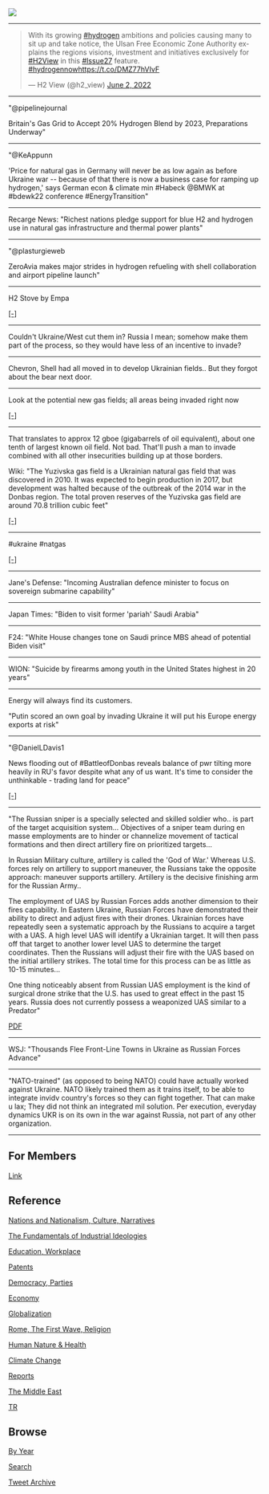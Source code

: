<img src="https://drive.google.com/uc?export=view&id=1B2wf9R7AMH1d7Vw6e2mucLbIQ5NSjir7"/>

---

<blockquote class="twitter-tweet"><p lang="en" dir="ltr">With its growing <a href="https://twitter.com/hashtag/hydrogen?src=hash&amp;ref_src=twsrc%5Etfw">#hydrogen</a> ambitions and policies causing many to sit up and take notice, the Ulsan Free Economic Zone Authority explains the regions visions, investment and initiatives exclusively for <a href="https://twitter.com/hashtag/H2View?src=hash&amp;ref_src=twsrc%5Etfw">#H2View</a> in this <a href="https://twitter.com/hashtag/Issue27?src=hash&amp;ref_src=twsrc%5Etfw">#Issue27</a> feature. <a href="https://twitter.com/hashtag/hydrogennow?src=hash&amp;ref_src=twsrc%5Etfw">#hydrogennow</a><a href="https://t.co/DMZ77hVIvF">https://t.co/DMZ77hVIvF</a></p>&mdash; H2 View (@h2_view) <a href="https://twitter.com/h2_view/status/1532451636081311775?ref_src=twsrc%5Etfw">June 2, 2022</a></blockquote> <script async src="https://platform.twitter.com/widgets.js" charset="utf-8"></script>

---

"@pipelinejournal

Britain's Gas Grid to Accept 20% Hydrogen Blend by 2023, Preparations Underway"

---

"@KeAppunn

'Price for natural gas in Germany will never be as low again as before
Ukraine war -- because of that there is now a business case for
ramping up hydrogen,' says German econ & climate min \#Habeck @BMWK at
\#bdewk22 conference \#EnergyTransition"

---

Recarge News: "Richest nations pledge support for blue H2 and hydrogen
use in natural gas infrastructure and thermal power plants"

---

"@plasturgieweb

ZeroAvia makes major strides in hydrogen refueling with shell
collaboration and airport pipeline launch"

---

H2 Stove by Empa

[[-]](https://www.empa.ch/web/self/hydrogen-cooker)

---

Couldn't Ukraine/West cut them in? Russia I mean; somehow make them
part of the process, so they would have less of an incentive to
invade?

---

Chevron, Shell had all moved in to develop Ukrainian fields.. But they
forgot about the bear next door.

---

Look at the potential new gas fields; all areas being invaded right now

[[-]](https://pbs.twimg.com/media/FUQZArcWYAAe841?format=jpg&name=small)

---

That translates to approx 12 gboe (gigabarrels of oil equivalent),
about one tenth of largest known oil field. Not bad. That'll push a
man to invade combined with all other insecurities building up at
those borders.

Wiki: "The Yuzivska gas field is a Ukrainian natural gas field that
was discovered in 2010. It was expected to begin production in 2017,
but development was halted because of the outbreak of the 2014 war in
the Donbas region. The total proven reserves of the Yuzivska gas field
are around 70.8 trillion cubic feet"

[[-]](https://en.wikipedia.org/wiki/Yuzivska_gas_field)

---

\#ukraine \#natgas

[[-]](https://youtu.be/Eo6w5R6Uo8Y?t=1493)

---

Jane's Defense: "Incoming Australian defence minister to focus on
sovereign submarine capability"

----

Japan Times: "Biden to visit former 'pariah' Saudi Arabia"

---

F24: "White House changes tone on Saudi prince MBS ahead of potential Biden visit"

---

WION: "Suicide by firearms among youth in the United States highest in
20 years"

---

Energy will always find its customers. 

"Putin scored an own goal by invading Ukraine it will put his Europe
energy exports at risk"

---

"@DanielLDavis1

News flooding out of \#BattleofDonbas reveals balance of pwr tilting
more heavily in RU's favor despite what any of us want. It's time to
consider the unthinkable - trading land for peace"

[[-]](https://mobile.twitter.com/DanielLDavis1/status/1532345442394161152)

---

"The Russian sniper is a specially selected and skilled soldier
who.. is part of the target acquisition system... Objectives of a
sniper team during en masse employments are to hinder or channelize
movement of tactical formations and then direct artillery fire on
prioritized targets...

In Russian Military culture, artillery is called the 'God of War.'
Whereas U.S. forces rely on artillery to support maneuver, the
Russians take the opposite approach: maneuver supports artillery.
Artillery is the decisive finishing arm for the Russian Army..

The employment of UAS by Russian Forces adds another dimension to
their fires capability.  In Eastern Ukraine, Russian Forces have
demonstrated their ability to direct and adjust fires with their
drones. Ukrainian forces have repeatedly seen a systematic approach by
the Russians to acquire a target with a UAS. A high level UAS will
identify a Ukrainian target. It will then pass off that target to
another lower level UAS to determine the target coordinates. Then the
Russians will adjust their fire with the UAS based on the initial
artillery strikes. The total time for this process can be as little as
10-15 minutes...

One thing noticeably absent from Russian UAS employment is the kind of
surgical drone strike that the U.S. has used to great effect in the
past 15 years. Russia does not currently possess a weaponized UAS
similar to a Predator"

[PDF](https://info.publicintelligence.net/AWG-RussianNewWarfareHandbook.pdf)

---

WSJ: "Thousands Flee Front-Line Towns in Ukraine as Russian Forces Advance"

---

"NATO-trained" (as opposed to being NATO) could have actually worked
against Ukraine. NATO likely trained them as it trains itself, to be
able to integrate invidv country's forces so they can fight
together. That can make u lax; They did not think an integrated mil
solution. Per execution, everyday dynamics UKR is on its own in the
war against Russia, not part of any other organization.


---

## For Members

[Link](https://thirdwave-members.herokuapp.com)

## Reference

[Nations and Nationalism, Culture, Narratives](/2013/02/nations-and-nationalism.md)

[The Fundamentals of Industrial Ideologies](/2011/04/fundamentals-of-industrial-ideologies.md)

[Education, Workplace](2017/09/education-workplace.md)

[Patents](/2018/09/patents.md)

[Democracy, Parties](/2016/11/democracy.md)

[Economy](/2018/05/economy.md)

[Globalization](/2018/09/globalization.md)

[Rome, The First Wave, Religion](/2017/12/rome.md)

[Human Nature & Health](/2020/07/human-nature.md)

[Climate Change](/2018/12/climate.md)

[Reports](/2019/05/reports.md)

[The Middle East](/2019/07/middleeast.md)

[TR](../tr)

## Browse

[By Year](years.md)

[Search](search.html)

[Tweet Archive](/tweets/README.md)


